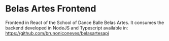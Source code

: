 # Belas Artes Frontend

Frontend in React of the School of Dance Balle Belas Artes. It consumes the backend developed in NodeJS and Typescript available in:
https://github.com/brunoniconeves/belasartesapi
